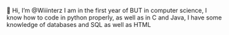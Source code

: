 👋 Hi, I’m @Wiiinterz
I am in the first year of BUT in computer science, 
I know how to code in python properly, as well as in C and Java, 
I have some knowledge of databases and SQL as well as HTML

<!---
Wiiinterz/Wiiinterz is a ✨ special ✨ repository because its `README.md` (this file) appears on your GitHub profile.
You can click the Preview link to take a look at your changes.
--->
